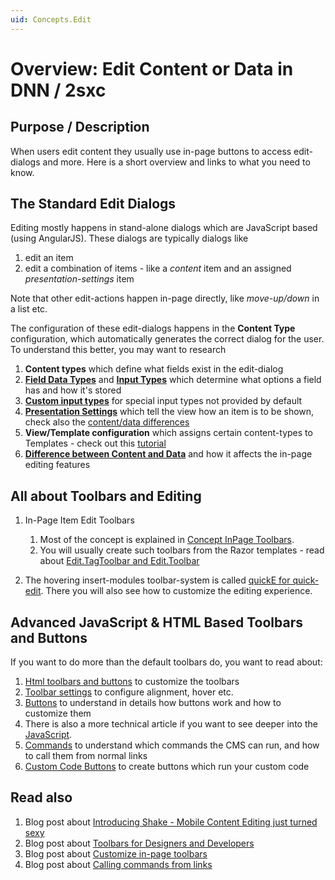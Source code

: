 ```yaml
---
uid: Concepts.Edit
---
```

# Overview: Edit Content or Data in DNN / 2sxc

## Purpose / Description
When users edit content they usually use in-page buttons to access edit-dialogs and more. Here is a short overview and links to what you need to know.

## The Standard Edit Dialogs
Editing mostly happens in stand-alone dialogs which are JavaScript based (using AngularJS). These dialogs are typically dialogs like

1. edit an item
1. edit a combination of items - like a _content_ item and an assigned _presentation-settings_ item

Note that other edit-actions happen in-page directly, like _move-up/down_ in a list etc.

The configuration of these edit-dialogs happens in the **Content Type** configuration, which automatically generates the correct dialog for the user. To understand this better, you may want to research

1. **Content types** which define what fields exist in the edit-dialog
1. **[Field Data Types](xref:Specs.Data.Type.Overview)** and **[Input Types](ui-fields)** which determine what options a field has and how it's stored
1. **[Custom input types](http://2sxc.org/en/Blog/post/custom-input-type-advanced-dynamic-data)** for special input types not provided by default
1. **[Presentation Settings](http://2sxc.org/en/docs/Separate-Presentation-Settings-from-Real-Content)** which tell the view how an item is to be shown, check also the [content/data differences](http://2sxc.org/en/blog/post/12-differences-when-templating-data-instead-of-content/source/dnnsoftware)
1. **View/Template configuration** which assigns certain content-types to Templates - check out this [tutorial](https://2sxc.org/en/Learn/Getting-started-with-creating-stuff/First-Content-Template)
1. **[Difference between Content and Data](http://2sxc.org/en/blog/post/12-differences-when-templating-data-instead-of-content)** and how it affects the in-page editing features


## All about Toolbars and Editing

1. In-Page Item Edit Toolbars
    1. Most of the concept is explained in [Concept InPage Toolbars](xref:Concepts.EditToolbar).
    1. You will usually create such toolbars from the Razor templates - read about [Edit.TagToolbar and Edit.Toolbar](razor-edit.toolbar)

2. The hovering insert-modules toolbar-system is called [quickE for quick-edit](xref:Concepts.QuickEdit). There you will also see how to customize the editing experience. 


## Advanced JavaScript & HTML Based Toolbars and Buttons
If you want to do more than the default toolbars do, you want to read about:

1. [Html toolbars and buttons](Html-toolbars-and-Buttons) to customize the toolbars
2. [Toolbar settings](Html-Js-Toolbar-Settings) to configure alignment, hover etc.
3. [Buttons](Html-Js-Button) to understand in details how buttons work and how to customize them
4. There is also a more technical article if you want to see deeper into the [JavaScript](JavaScript-Toolbars-and-Buttons).
5. [Commands](Html-Js-Commands) to understand which commands the CMS can run, and how to call them from normal links
6. [Custom Code Buttons](Html-Js-Command-Custom-Code) to create buttons which run your custom code


## Read also
1. Blog post about [Introducing Shake - Mobile Content Editing just turned sexy](http://2sxc.org/en/blog/post/introducing-shake-mobile-content-editing-just-turned-sexy)
2. Blog post about [Toolbars for Designers and Developers](http://2sxc.org/en/blog/post/toolbar-for-designers-and-devs-in-2sxc-8-6)
3. Blog post about [Customize in-page toolbars](http://2sxc.org/en/blog/post/customize-edit-toolbar-hover-alignment-more-button-look-and-feel)
4. Blog post about [Calling commands from links](http://2sxc.org/en/blog/post/create-links-which-run-cms-commands-new-2sxc-8-6)